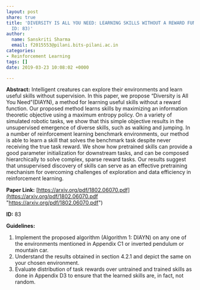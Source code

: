 ```yaml
---
layout: post
share: true
title: 'DIVERSITY IS ALL YOU NEED: LEARNING SKILLS WITHOUT A REWARD FUNCTION (Paper
  ID: 83)'
author:
  name: Sanskriti Sharma
  email: f2015553@pilani.bits-pilani.ac.in
categories:
- Reinforcement Learning
tags: []
date: 2019-03-23 10:08:02 +0000

---
```

**Abstract:** Intelligent creatures can explore their environments and learn useful skills without supervision. In this paper, we propose “Diversity is All You Need”(DIAYN), a method for learning useful skills without a reward function. Our proposed method learns skills by maximizing an information theoretic objective using a maximum entropy policy. On a variety of simulated robotic tasks, we show that this simple objective results in the unsupervised emergence of diverse skills, such as walking and jumping. In a number of reinforcement learning benchmark environments, our method is able to learn a skill that solves the benchmark task despite never receiving the true task reward. We show how pretrained skills can provide a good parameter initialization for downstream tasks, and can be composed hierarchically to solve complex, sparse reward tasks. Our results suggest that unsupervised discovery of skills can serve as an effective pretraining mechanism for overcoming challenges of exploration and data efficiency in reinforcement learning.

**Paper Link:** [https://arxiv.org/pdf/1802.06070.pdf](https://arxiv.org/pdf/1802.06070.pdf "https://arxiv.org/pdf/1802.06070.pdf")

**ID:** 83

**Guidelines:**

1. Implement the proposed algorithm (Algorithm 1: DIAYN) on any one of the environments mentioned in Appendix C1 or inverted pendulum or mountain car. 
2. Understand the results obtained in section 4.2.1 and depict the same on your chosen environment.
3. Evaluate distribution of task rewards over untrained and trained skills as done in Appendix D3 to ensure that the learned skills are, in fact, not random.